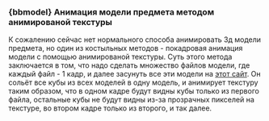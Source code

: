 ### {bbmodel} Анимация модели предмета методом анимированой текстуры
К сожалению сейчас нет нормального способа анимировать 3д модели предмета, но один из костыльных методов - покадровая анимация модели с помощью анимированой текстуры. Суть этого метода заключается в том, что надо сделать множество файлов модели, где каждый файл - 1 кадр, и далее засунуть все эти модели на [этот сайт](https://vberlier.github.io/animated-models/). Он сольёт все кубы из всех моделей в одну модель, и анимирует текстуру таким образом, что в одном кадре будут видны кубы только из первого файла, остальные кубы не будут видны из-за прозрачных пикселей на текстуре, во втором кадре только из второго, и так далее.